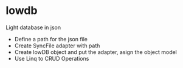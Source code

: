# lowdb
Light database in json

* Define a path for the json file
* Create SyncFile adapter with path
* Create lowDB object and put the adapter, asign the object model
* Use Linq to CRUD Operations
